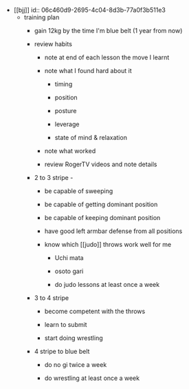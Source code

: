 - [[bjj]]
id:: 06c460d9-2695-4c04-8d3b-77a0f3b511e3
	 - training plan
		 - gain 12kg by the time I'm blue belt (1 year from now)

		 - review habits
			 - note at end of each lesson the move I learnt

			 - note what I found hard about it
				 - timing

				 - position

				 - posture

				 - leverage

				 - state of mind & relaxation

			 - note what worked

			 - review RogerTV videos and note details

		 - 2 to 3 stripe - 
			 - be capable of sweeping

			 - be capable of getting dominant position

			 - be capable of keeping dominant position

			 - have good left armbar defense from all positions

			 - know which [[judo]] throws work well for me
				 - Uchi mata

				 - osoto gari

				 - do judo lessons at least once a week

		 - 3 to 4 stripe
			 - become competent with the throws

			 - learn to submit

			 - start doing wrestling

		 - 4 stripe to blue belt
			 - do no gi twice a week

			 - do wrestling at least once a week
